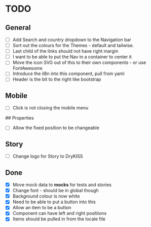 # TODO

## General

- [ ] Add Search and country dropdown to the Navigation bar
- [ ] Sort out the colours for the Themes - default and tailwise.
- [ ] Last child of the links should not have right margin
- [ ] I want to be able to put the Nav in a container to center it
- [ ] Move the icon SVG out of this to their own components - or use FontAwesome
- [ ] Introduce the il8n into this component, pull from yaml
- [ ] Header is the bit to the right like bootstrap

## Mobile

- [ ] Click is not closing the mobile menu

## Properties

- [ ] Allow the fixed position to be changeable

## Story

- [ ] Change logo for Story to DryKISS

## Done

- [X] Move mock data to __mocks__ for tests and stories
- [X] Change font - should be in global though
- [X] Background colour is now white
- [X] Need to be able to put a button into this
- [X] Allow an item to be a button
- [X] Component can have left and right positiions
- [X] Items should be pulled in from the locale file
